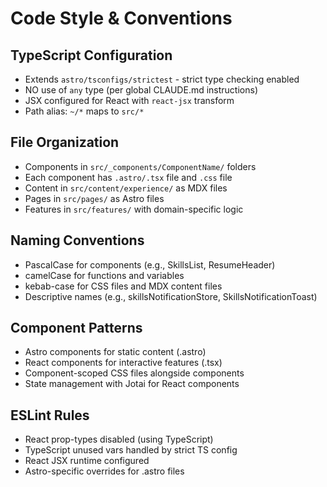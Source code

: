 # Code Style & Conventions

## TypeScript Configuration
- Extends `astro/tsconfigs/strictest` - strict type checking enabled
- NO use of `any` type (per global CLAUDE.md instructions)
- JSX configured for React with `react-jsx` transform
- Path alias: `~/*` maps to `src/*`

## File Organization
- Components in `src/_components/ComponentName/` folders
- Each component has `.astro/.tsx` file and `.css` file
- Content in `src/content/experience/` as MDX files
- Pages in `src/pages/` as Astro files
- Features in `src/features/` with domain-specific logic

## Naming Conventions
- PascalCase for components (e.g., SkillsList, ResumeHeader)
- camelCase for functions and variables
- kebab-case for CSS files and MDX content files
- Descriptive names (e.g., skillsNotificationStore, SkillsNotificationToast)

## Component Patterns
- Astro components for static content (.astro)
- React components for interactive features (.tsx)
- Component-scoped CSS files alongside components
- State management with Jotai for React components

## ESLint Rules
- React prop-types disabled (using TypeScript)
- TypeScript unused vars handled by strict TS config
- React JSX runtime configured
- Astro-specific overrides for .astro files
